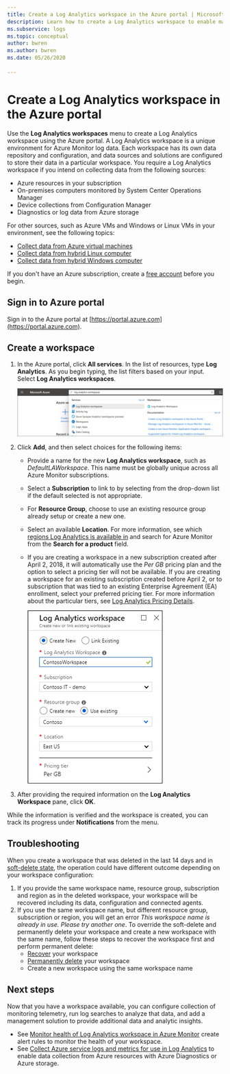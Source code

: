 ```yaml
---
title: Create a Log Analytics workspace in the Azure portal | Microsoft Docs
description: Learn how to create a Log Analytics workspace to enable management solutions and data collection from your cloud and on-premises environments in the Azure portal.
ms.subservice: logs
ms.topic: conceptual
author: bwren
ms.author: bwren
ms.date: 05/26/2020

---
```


# Create a Log Analytics workspace in the Azure portal
Use the **Log Analytics workspaces** menu to create a Log Analytics workspace using the Azure portal. A Log Analytics workspace is a unique environment for Azure Monitor log data. Each workspace has its own data repository and configuration, and data sources and solutions are configured to store their data in a particular workspace. You require a Log Analytics workspace if you intend on collecting data from the following sources:

* Azure resources in your subscription
* On-premises computers monitored by System Center Operations Manager
* Device collections from Configuration Manager 
* Diagnostics or log data from Azure storage

For other sources, such as Azure VMs and Windows or Linux VMs in your environment, see the following topics:

*  [Collect data from Azure virtual machines](./quick-collect-azurevm.md) 
*  [Collect data from hybrid Linux computer](../vm/quick-collect-linux-computer.md)
*  [Collect data from hybrid Windows computer](quick-collect-windows-computer.md)

If you don't have an Azure subscription, create a [free account](https://azure.microsoft.com/free/?WT.mc_id=A261C142F) before you begin.

## Sign in to Azure portal
Sign in to the Azure portal at [https://portal.azure.com](https://portal.azure.com). 

## Create a workspace
1. In the Azure portal, click **All services**. In the list of resources, type **Log Analytics**. As you begin typing, the list filters based on your input. Select **Log Analytics workspaces**.

    ![Azure portal](media/quick-create-workspace/azure-portal-01.png)
  
2. Click **Add**, and then select choices for the following items:

   * Provide a name for the new **Log Analytics workspace**, such as *DefaultLAWorkspace*. This name must be globally unique across all Azure Monitor subscriptions.
   * Select a **Subscription** to link to by selecting from the drop-down list if the default selected is not appropriate.
   * For **Resource Group**, choose to use an existing resource group already setup or create a new one.  
   * Select an available **Location**.  For more information, see which [regions Log Analytics is available in](https://azure.microsoft.com/regions/services/) and search for Azure Monitor from the **Search for a product** field.  
   * If you are creating a workspace in a new subscription created after April 2, 2018, it will automatically use the *Per GB* pricing plan and the option to select a pricing tier will not be available.  If you are creating a workspace for an existing subscription created before April 2, or to subscription that was tied to an existing Enterprise Agreement (EA) enrollment, select your preferred pricing tier.  For more information about the particular tiers, see [Log Analytics Pricing Details](https://azure.microsoft.com/pricing/details/log-analytics/).

        ![Create Log Analytics resource blade](media/quick-create-workspace/create-loganalytics-workspace-02.png)  

3. After providing the required information on the **Log Analytics Workspace** pane, click **OK**.  

While the information is verified and the workspace is created, you can track its progress under **Notifications** from the menu. 

## Troubleshooting
When you create a workspace that was deleted in the last 14 days and in [soft-delete state](../platform/delete-workspace.md#soft-delete-behavior), the operation could have different outcome depending on your workspace configuration:
1. If you provide the same workspace name, resource group, subscription and region as in the deleted workspace, your workspace will be recovered including its data, configuration and connected agents.
2. If you use the same workspace name, but different resource group, subscription or region, you will get an error *This workspace name is already in use. Please try another one*. To override the soft-delete and permanently delete your workspace and create a new workspace with the same name, follow these steps to recover the workspace first and perform permanent delete:
   - [Recover](../platform/delete-workspace.md#recover-workspace) your workspace
   - [Permanently delete](../platform/delete-workspace.md#permanent-workspace-delete) your workspace
   - Create a new workspace using the same workspace name

## Next steps
Now that you have a workspace available, you can configure collection of monitoring telemetry, run log searches to analyze that data, and add a management solution to provide additional data and analytic insights. 

* See [Monitor health of Log Analytics workspace in Azure Monitor](../platform/monitor-workspace.md) create alert rules to monitor the health of your workspace. 
* See [Collect Azure service logs and metrics for use in Log Analytics](../platform/resource-logs.md#send-to-log-analytics-workspace) to enable data collection from Azure resources with Azure Diagnostics or Azure storage.
